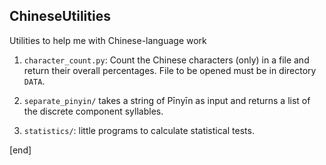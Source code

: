 ## ChineseUtilities

Utilities to help me with Chinese-language work

 1. `character_count.py`: Count the Chinese characters (only) in a file and return their overall percentages. File to be opened must be in directory `DATA`.

 1. `separate_pinyin/` takes a string of Pīnyīn as input and returns a list of the discrete component syllables. 

 1. `statistics/`: little programs to calculate statistical tests.

[end]

